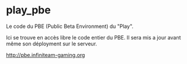 play_pbe
========

Le code du PBE (Public Beta Environment) du "Play".

Ici se trouve en accès libre le code entier du PBE. Il sera mis a jour avant même son déployment sur le serveur.

http://pbe.infiniteam-gaming.org
